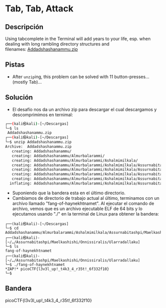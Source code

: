 # Tab, Tab, Attack


## Descripción
Using tabcomplete in the Terminal will add years to your life, esp. when dealing with long rambling directory structures and filenames: [Addadshashanammu.zip](https://mercury.picoctf.net/static/72712e82413e78cc8aa8d553ffea42b0/Addadshashanammu.zip)

## Pistas
- After `unzip`ing, this problem can be solved with 11 button-presses...(mostly Tab)...

## Solución

- El desafío nos da un archivo zip para descargar el cual descargamos y descomprimimos en ternimal:
``` bash
┌──(kali㉿kali)-[~/Descargas]
└─$ ls
 Addadshashanammu.zip                  
┌──(kali㉿kali)-[~/Descargas]
└─$ unzip Addadshashanammu.zip 
Archive:  Addadshashanammu.zip
   creating: Addadshashanammu/
   creating: Addadshashanammu/Almurbalarammi/
   creating: Addadshashanammu/Almurbalarammi/Ashalmimilkala/
   creating: Addadshashanammu/Almurbalarammi/Ashalmimilkala/Assurnabitashpi/
   creating: Addadshashanammu/Almurbalarammi/Ashalmimilkala/Assurnabitashpi/Maelkashishi/
   creating: Addadshashanammu/Almurbalarammi/Ashalmimilkala/Assurnabitashpi/Maelkashishi/Onnissiralis/
   creating: Addadshashanammu/Almurbalarammi/Ashalmimilkala/Assurnabitashpi/Maelkashishi/Onnissiralis/Ularradallaku/
  inflating: Addadshashanammu/Almurbalarammi/Ashalmimilkala/Assurnabitashpi/Maelkashishi/Onnissiralis/Ularradallaku/fang-of-hay
```

- Suponiendo que la bandera esta en el último directorio.
- Cambiamos de directorio de trabajo actual al último, terminamos con un archivo llamado "fang-of-haynekhtnamet". Al ejecutar el comando de archivo, vemos que es un archivo ejecutable ELF de 64 bits y lo ejecutamos usando "./" en la terminal de Linux para obtener la bandera:
```
┌──(kali㉿kali)-[~/Descargas]
└─$ cd Addadshashanammu/Almurbalarammi/Ashalmimilkala/Assurnabitashpi/Maelkashishi/Onnissiralis/Ularradallaku/
┌──(kali㉿kali)-[~/…/Assurnabitashpi/Maelkashishi/Onnissiralis/Ularradallaku]
└─$ ls
fang-of-haynekhtnamet
┌──(kali㉿kali)-[~/…/Assurnabitashpi/Maelkashishi/Onnissiralis/Ularradallaku]
└─$ ./fang-of-haynekhtnamet 
*ZAP!* picoCTF{l3v3l_up!_t4k3_4_r35t!_6f332f10}
└─$ 

```

## Bandera
picoCTF{l3v3l_up!_t4k3_4_r35t!_6f332f10}
